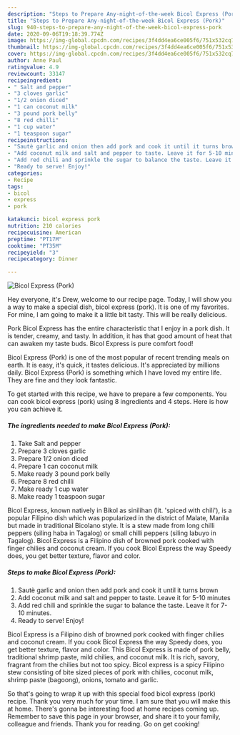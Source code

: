 ```yaml
---
description: "Steps to Prepare Any-night-of-the-week Bicol Express (Pork)"
title: "Steps to Prepare Any-night-of-the-week Bicol Express (Pork)"
slug: 940-steps-to-prepare-any-night-of-the-week-bicol-express-pork
date: 2020-09-06T19:18:39.774Z
image: https://img-global.cpcdn.com/recipes/3f4dd4ea6ce005f6/751x532cq70/bicol-express-pork-recipe-main-photo.jpg
thumbnail: https://img-global.cpcdn.com/recipes/3f4dd4ea6ce005f6/751x532cq70/bicol-express-pork-recipe-main-photo.jpg
cover: https://img-global.cpcdn.com/recipes/3f4dd4ea6ce005f6/751x532cq70/bicol-express-pork-recipe-main-photo.jpg
author: Anne Paul
ratingvalue: 4.9
reviewcount: 33147
recipeingredient:
- " Salt and pepper"
- "3 cloves garlic"
- "1/2 onion diced"
- "1 can coconut milk"
- "3 pound pork belly"
- "8 red chilli"
- "1 cup water"
- "1 teaspoon sugar"
recipeinstructions:
- "Sautè garlic and onion then add pork and cook it until it turns brown"
- "Add coconut milk and salt and pepper to taste. Leave it for 5-10 minutes"
- "Add red chili and sprinkle the sugar to balance the taste. Leave it for 7-10 minutes."
- "Ready to serve! Enjoy!"
categories:
- Recipe
tags:
- bicol
- express
- pork

katakunci: bicol express pork 
nutrition: 210 calories
recipecuisine: American
preptime: "PT17M"
cooktime: "PT35M"
recipeyield: "3"
recipecategory: Dinner

---
```



![Bicol Express (Pork)](https://img-global.cpcdn.com/recipes/3f4dd4ea6ce005f6/751x532cq70/bicol-express-pork-recipe-main-photo.jpg)

Hey everyone, it's Drew, welcome to our recipe page. Today, I will show you a way to make a special dish, bicol express (pork). It is one of my favorites. For mine, I am going to make it a little bit tasty. This will be really delicious.

Pork Bicol Express has the entire characteristic that I enjoy in a pork dish. It is tender, creamy, and tasty. In addition, it has that good amount of heat that can awaken my taste buds. Bicol Express is pure comfort food!

Bicol Express (Pork) is one of the most popular of recent trending meals on earth. It is easy, it's quick, it tastes delicious. It's appreciated by millions daily. Bicol Express (Pork) is something which I have loved my entire life. They are fine and they look fantastic.


To get started with this recipe, we have to prepare a few components. You can cook bicol express (pork) using 8 ingredients and 4 steps. Here is how you can achieve it.

<!--inarticleads1-->

##### The ingredients needed to make Bicol Express (Pork):

1. Take  Salt and pepper
1. Prepare 3 cloves garlic
1. Prepare 1/2 onion diced
1. Prepare 1 can coconut milk
1. Make ready 3 pound pork belly
1. Prepare 8 red chilli
1. Make ready 1 cup water
1. Make ready 1 teaspoon sugar


Bicol Express, known natively in Bikol as sinilihan (lit. &#39;spiced with chili&#39;), is a popular Filipino dish which was popularized in the district of Malate, Manila but made in traditional Bicolano style. It is a stew made from long chilli peppers (siling haba in Tagalog) or small chilli peppers (siling labuyo in Tagalog). Bicol Express is a Filipino dish of browned pork cooked with finger chilies and coconut cream. If you cook Bicol Express the way Speedy does, you get better texture, flavor and color. 

<!--inarticleads2-->

##### Steps to make Bicol Express (Pork):

1. Sautè garlic and onion then add pork and cook it until it turns brown
1. Add coconut milk and salt and pepper to taste. Leave it for 5-10 minutes
1. Add red chili and sprinkle the sugar to balance the taste. Leave it for 7-10 minutes.
1. Ready to serve! Enjoy!


Bicol Express is a Filipino dish of browned pork cooked with finger chilies and coconut cream. If you cook Bicol Express the way Speedy does, you get better texture, flavor and color. This Bicol Express is made of pork belly, traditional shrimp paste, mild chilies, and coconut milk. It is rich, savory, fragrant from the chilies but not too spicy. Bicol express is a spicy Filipino stew consisting of bite sized pieces of pork with chilies, coconut milk, shrimp paste (bagoong), onions, tomato and garlic. 

So that's going to wrap it up with this special food bicol express (pork) recipe. Thank you very much for your time. I am sure that you will make this at home. There's gonna be interesting food at home recipes coming up. Remember to save this page in your browser, and share it to your family, colleague and friends. Thank you for reading. Go on get cooking!

